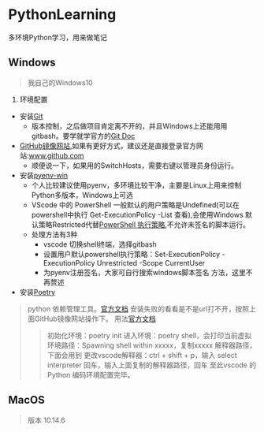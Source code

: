 # PythonLearning
多环境Python学习，用来做笔记

## Windows
> 我自己的Windows10
1. 环境配置
  - 安装[Git](https://git-scm.com/download/win)
    - 版本控制，之后做项目肯定离不开的，并且Windows上还能用用gitbash。要学就学官方的[Git Doc](https://git-scm.com/book/zh/v2)
  - [GitHub镜像网站](https://github.com/521xueweihan/GitHub520),如果有更好方式，建议还是直接登录官方网站:www.github.com
    - 顺便说一下，如果用的SwitchHosts，需要右键以管理员身份运行。
  - 安装[pyenv-win](https://github.com/pyenv-win/pyenv-win)
    - 个人比较建议使用pyenv，多环境比较干净，主要是Linux上用来控制Python多版本，Windows上可选
    - VScode 中的 PowerShell 一般默认的用户策略是Undefined(可以在powershell中执行 Get-ExecutionPolicy -List 查看),会使用Windows 默认策略Restricted代替[PowerShell 执行策略](https://docs.microsoft.com/zh-cn/powershell/module/microsoft.powershell.core/about/about_execution_policies?view=powershell-7.2),不允许未签名的脚本运行。
    - 处理方法有3种
      - vscode 切换shell终端，选择gitbash
      - 设置用户默认powershell执行策略：Set-ExecutionPolicy -ExecutionPolicy Unrestricted -Scope CurrentUser
      -  为pyenv注册签名，大家可自行搜索windows脚本签名 方法，这里不再赘述
  - 安装[Poetry](https://python-poetry.org/docs/#osx--linux--bashonwindows-install-instructions)
  > python 依赖管理工具。[官方文档](https://python-poetry.org/docs/)
  > 安装失败的看看是不是url打不开，按照上面GitHub镜像网站操作下。
  > 用法[官方文档](https://python-poetry.org/docs/basic-usage/)
  >> 初始化环境：poetry init
  >> 进入环境：poetry shell，会打印当前虚拟环境路径：Spawning shell within xxxxx，复制xxxxx 解释器路径，下面会用到
  >> 更改vscode解释器：ctrl + shift + p，输入 select interpreter 回车，输入上面复制的解释器路径，回车
  >> 至此vscode 的Python 编码环境配置完毕。
## MacOS
> 版本 10.14.6
